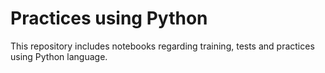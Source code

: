 # Practices using Python

This repository includes notebooks regarding training, tests and practices using Python language.
